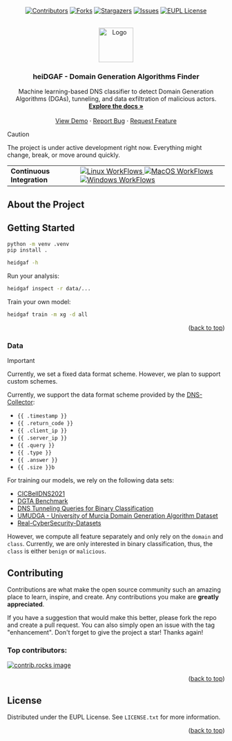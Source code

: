 <a id="readme-top"></a>

<!-- PROJECT SHIELDS -->
<div align="center">

[![Contributors][contributors-shield]][contributors-url]
[![Forks][forks-shield]][forks-url]
[![Stargazers][stars-shield]][stars-url]
[![Issues][issues-shield]][issues-url]
[![EUPL License][license-shield]][license-url]

</div>

<!-- PROJECT LOGO -->
<br />
<div align="center">
  <a href="https://github.com/stefanDeveloper/heiDGAF">
    <img src="images/logo.png" alt="Logo" width="80" height="80">
  </a>

  <h3 align="center">heiDGAF - Domain Generation Algorithms Finder</h3>

  <p align="center">
    Machine learning-based DNS classifier to detect Domain Generation Algorithms (DGAs), tunneling, and data exfiltration of malicious actors.
    <br />
    <a href="https://heidgaf.readthedocs.io/en/latest/"><strong>Explore the docs »</strong></a>
    <br />
    <br />
    <a href="https://mybinder.org/v2/gh/stefanDeveloper/heiDGAF-tutorials/HEAD?labpath=demo_notebook.ipynb">View Demo</a>
    ·
    <a href="https://github.com/stefanDeveloper/heiDGAF/issues/new?labels=bug&template=bug-report---.md">Report Bug</a>
    ·
    <a href="https://github.com/stefanDeveloper/heiDGAF/issues/new?labels=enhancement&template=feature-request---.md">Request Feature</a>
  </p>
</div>

> [!CAUTION]
> The project is under active development right now. Everything might change, break, or move around quickly.

<table>
<tr>
  <td><b>Continuous Integration</b></td>
  <td>
    <a href="https://github.com/stefanDeveloper/heiDGAF/actions/workflows/build_test_linux.yml">
    <img src="https://img.shields.io/github/actions/workflow/status/stefanDeveloper/heiDGAF/build_test_linux.yml?branch=main&logo=linux&style=for-the-badge&label=linux" alt="Linux WorkFlows" />
    </a>
    <a href="https://github.com/stefanDeveloper/heiDGAF/actions/workflows/build_test_macos.yml">
    <img src="https://img.shields.io/github/actions/workflow/status/stefanDeveloper/heiDGAF/build_test_macos.yml?branch=main&logo=apple&style=for-the-badge&label=macos" alt="MacOS WorkFlows" />
    </a>
    <a href="https://github.com/stefanDeveloper/heiDGAF/actions/workflows/build_test_windows.yml">
    <img src="https://img.shields.io/github/actions/workflow/status/stefanDeveloper/heiDGAF/build_test_windows.yml?branch=main&logo=windows&style=for-the-badge&label=windows" alt="Windows WorkFlows" />
    </a>
  </td>
</tr>
</table>

## About the Project

## Getting Started

```sh
python -m venv .venv
pip install .

heidgaf -h
```

Run your analysis:

```sh
heidgaf inspect -r data/...
```

Train your own model:

```sh
heidgaf train -m xg -d all
```

<p align="right">(<a href="#readme-top">back to top</a>)</p>

### Data

> [!IMPORTANT]
> Currently, we set a fixed data format scheme. However, we plan to support custom schemes.

Currently, we support the data format scheme provided by the [DNS-Collector](https://github.com/dmachard/go-dnscollector/):

- `{{ .timestamp }}`
- `{{ .return_code }}`
- `{{ .client_ip }}`
- `{{ .server_ip }}`
- `{{ .query }}`
- `{{ .type }}`
- `{{ .answer }}`
- `{{ .size }}b`

For training our models, we rely on the following data sets:

- [CICBellDNS2021](https://www.unb.ca/cic/datasets/dns-2021.html)
- [DGTA Benchmark](https://data.mendeley.com/datasets/2wzf9bz7xr/1)
- [DNS Tunneling Queries for Binary Classification](https://data.mendeley.com/datasets/mzn9hvdcxg/1)
- [UMUDGA - University of Murcia Domain Generation Algorithm Dataset](https://data.mendeley.com/datasets/y8ph45msv8/1)
- [Real-CyberSecurity-Datasets](https://github.com/gfek/Real-CyberSecurity-Datasets/)

However, we compute all feature separately and only rely on the `domain` and `class`.
Currently, we are only interested in binary classification, thus, the `class` is either `benign` or `malicious`.

<!-- CONTRIBUTING -->
## Contributing
Contributions are what make the open source community such an amazing place to learn, inspire, and create. Any contributions you make are **greatly appreciated**.

If you have a suggestion that would make this better, please fork the repo and create a pull request. You can also simply open an issue with the tag "enhancement".
Don't forget to give the project a star! Thanks again!

### Top contributors:

<a href="https://github.com/stefanDeveloper/heiDGAF/graphs/contributors">
  <img src="https://contrib.rocks/image?repo=stefanDeveloper/heiDGAF" alt="contrib.rocks image" />
</a>


<p align="right">(<a href="#readme-top">back to top</a>)</p>

<!-- LICENSE -->
## License

Distributed under the EUPL License. See `LICENSE.txt` for more information.

<p align="right">(<a href="#readme-top">back to top</a>)</p>


<!-- MARKDOWN LINKS & IMAGES -->
<!-- https://www.markdownguide.org/basic-syntax/#reference-style-links -->
[contributors-shield]: https://img.shields.io/github/contributors/stefanDeveloper/heiDGAF.svg?style=for-the-badge
[contributors-url]: https://github.com/stefanDeveloper/heiDGAF/graphs/contributors
[forks-shield]: https://img.shields.io/github/forks/stefanDeveloper/heiDGAF.svg?style=for-the-badge
[forks-url]: https://github.com/stefanDeveloper/heiDGAF/network/members
[stars-shield]: https://img.shields.io/github/stars/stefanDeveloper/heiDGAF.svg?style=for-the-badge
[stars-url]: https://github.com/stefanDeveloper/heiDGAF/stargazers
[issues-shield]: https://img.shields.io/github/issues/stefanDeveloper/heiDGAF.svg?style=for-the-badge
[issues-url]: https://github.com/stefanDeveloper/heiDGAF/issues
[license-shield]: https://img.shields.io/github/license/stefanDeveloper/heiDGAF.svg?style=for-the-badge
[license-url]: https://github.com/stefanDeveloper/heiDGAF/blob/master/LICENSE.txt

